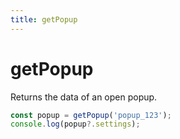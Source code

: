 ```yaml
---
title: getPopup
---
```


# getPopup

Returns the data of an open popup.

```jsx
const popup = getPopup('popup_123');
console.log(popup?.settings);
```
